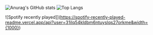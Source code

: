 ![Anurag's GitHub stats](https://github-readme-stats.vercel.app/api?username=anuraghazra&show_icons=true&theme=chartreuse-dark)
![Top Langs](https://github-readme-stats.vercel.app/api/top-langs/?username=l5n0&langs_count=8&theme=chartreuse-dark)

![Spotify recently played]](https://spotify-recently-played-readme.vercel.app/api?user=31ilq54kldbm6ntuyslqs27orkme&width={1000})



